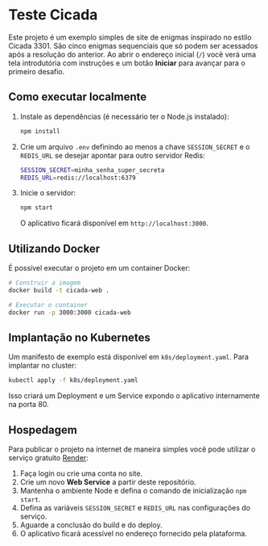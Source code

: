 # Teste Cicada

Este projeto é um exemplo simples de site de enigmas inspirado no estilo Cicada 3301. São cinco enigmas sequenciais que só podem ser acessados após a resolução do anterior. Ao abrir o endereço inicial (`/`) você verá uma tela introdutória com instruções e um botão **Iniciar** para avançar para o primeiro desafio.

## Como executar localmente

1. Instale as dependências (é necessário ter o Node.js instalado):
   ```bash
   npm install
   ```
2. Crie um arquivo `.env` definindo ao menos a chave `SESSION_SECRET` e o
   `REDIS_URL` se desejar apontar para outro servidor Redis:
   ```bash
   SESSION_SECRET=minha_senha_super_secreta
   REDIS_URL=redis://localhost:6379
   ```
3. Inicie o servidor:
   ```bash
   npm start
   ```
   O aplicativo ficará disponível em `http://localhost:3000`.

## Utilizando Docker

É possível executar o projeto em um container Docker:

```bash
# Construir a imagem
docker build -t cicada-web .

# Executar o container
docker run -p 3000:3000 cicada-web
```

## Implantação no Kubernetes

Um manifesto de exemplo está disponível em `k8s/deployment.yaml`.
Para implantar no cluster:

```bash
kubectl apply -f k8s/deployment.yaml
```

Isso criará um Deployment e um Service expondo o aplicativo internamente na porta 80.

## Hospedagem

Para publicar o projeto na internet de maneira simples você pode utilizar o serviço gratuito [Render](https://render.com/):

1. Faça login ou crie uma conta no site.
2. Crie um novo **Web Service** a partir deste repositório.
3. Mantenha o ambiente Node e defina o comando de inicialização `npm start`.
4. Defina as variáveis `SESSION_SECRET` e `REDIS_URL` nas configurações do serviço.
5. Aguarde a conclusão do build e do deploy.
6. O aplicativo ficará acessível no endereço fornecido pela plataforma.
